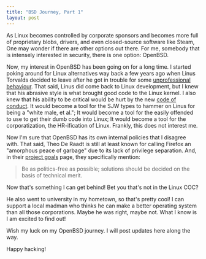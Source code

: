 ```yaml
---
title: "BSD Journey, Part 1"
layout: post
---
```


As Linux becomes controlled by corporate sponsors and becomes more full of proprietary blobs, drivers, and even closed-source software like Steam,
One may wonder if there are other options out there.
For me, somebody that is intensely interested in security, there is one option: OpenBSD.

Now, my interest in OpenBSD has been going on for a long time.
I started poking around for Linux alternatives way back a few years ago when Linus Torvalds decided to leave after he got in trouble for some
[unprofessional behaviour](https://arstechnica.com/information-technology/2013/07/linus-torvalds-defends-his-right-to-shame-linux-kernel-developers/).
That said, Linus did come back to Linux development,
but I knew that his abrasive style is what brought good code to the Linux kernel.
I also knew that his ability to be critical would be hurt by the new
[code of conduct](https://itsfoss.com/linux-code-of-conduct/).
It would become a tool for the SJW types to hammer on Linus for being a "white male, et al.";
It would become a tool for the easily offended to use to get their dumb code into Linux;
It would become a tool for the corporatization, the HR-ification of Linux.
Frankly, this does not interest me.

Now I'm sure that OpenBSD has its own internal policies that I disagree with.
That said, Theo De Raadt is still at least known for calling Firefox an "amorphous peace of garbage" due to its lack of privilege separation.
And, in their [project goals](https://openbsd.org/goals.html) page, they specifically mention:

> Be as politics-free as possible; solutions should be decided on the basis of technical merit.

Now that's something I can get behind!
Bet you that's not in the Linux COC?

He also went to university in my hometown, so that's pretty cool!
I can support a local madman who thinks he can make a better operating system than all those corporations.
Maybe he was right, maybe not. What I know is I am excited to find out!

Wish my luck on my OpenBSD journey. I will post updates here along the way.

Happy hacking!

